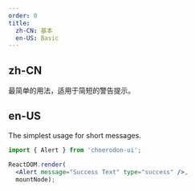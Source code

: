 ```yaml
---
order: 0
title:
  zh-CN: 基本
  en-US: Basic
---
```


## zh-CN

最简单的用法，适用于简短的警告提示。

## en-US

The simplest usage for short messages.

````jsx
import { Alert } from 'choerodon-ui';

ReactDOM.render(
  <Alert message="Success Text" type="success" />,
  mountNode);
````

<style>
.c7n-alert {
  margin-bottom: 16px;
}
</style>
